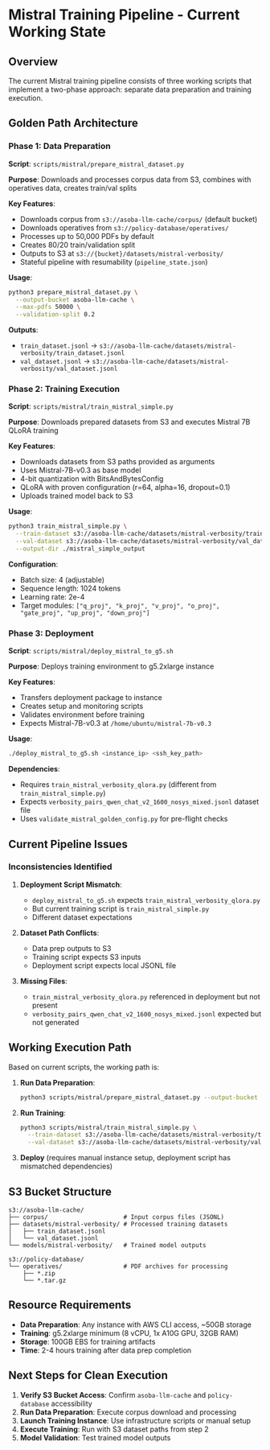 # Mistral Training Pipeline - Current Working State

## Overview

The current Mistral training pipeline consists of three working scripts that implement a two-phase approach: separate data preparation and training execution.

## Golden Path Architecture

### Phase 1: Data Preparation
**Script**: `scripts/mistral/prepare_mistral_dataset.py`

**Purpose**: Downloads and processes corpus data from S3, combines with operatives data, creates train/val splits

**Key Features**:
- Downloads corpus from `s3://asoba-llm-cache/corpus/` (default bucket)
- Downloads operatives from `s3://policy-database/operatives/`
- Processes up to 50,000 PDFs by default
- Creates 80/20 train/validation split
- Outputs to S3 at `s3://{bucket}/datasets/mistral-verbosity/`
- Stateful pipeline with resumability (`pipeline_state.json`)

**Usage**:
```bash
python3 prepare_mistral_dataset.py \
  --output-bucket asoba-llm-cache \
  --max-pdfs 50000 \
  --validation-split 0.2
```

**Outputs**:
- `train_dataset.jsonl` → `s3://asoba-llm-cache/datasets/mistral-verbosity/train_dataset.jsonl`
- `val_dataset.jsonl` → `s3://asoba-llm-cache/datasets/mistral-verbosity/val_dataset.jsonl`

### Phase 2: Training Execution
**Script**: `scripts/mistral/train_mistral_simple.py`

**Purpose**: Downloads prepared datasets from S3 and executes Mistral 7B QLoRA training

**Key Features**:
- Downloads datasets from S3 paths provided as arguments
- Uses Mistral-7B-v0.3 as base model
- 4-bit quantization with BitsAndBytesConfig
- QLoRA with proven configuration (r=64, alpha=16, dropout=0.1)
- Uploads trained model back to S3

**Usage**:
```bash
python3 train_mistral_simple.py \
  --train-dataset s3://asoba-llm-cache/datasets/mistral-verbosity/train_dataset.jsonl \
  --val-dataset s3://asoba-llm-cache/datasets/mistral-verbosity/val_dataset.jsonl \
  --output-dir ./mistral_simple_output
```

**Configuration**:
- Batch size: 4 (adjustable)
- Sequence length: 1024 tokens
- Learning rate: 2e-4
- Target modules: `["q_proj", "k_proj", "v_proj", "o_proj", "gate_proj", "up_proj", "down_proj"]`

### Phase 3: Deployment
**Script**: `scripts/mistral/deploy_mistral_to_g5.sh`

**Purpose**: Deploys training environment to g5.2xlarge instance

**Key Features**:
- Transfers deployment package to instance
- Creates setup and monitoring scripts
- Validates environment before training
- Expects Mistral-7B-v0.3 at `/home/ubuntu/mistral-7b-v0.3`

**Usage**:
```bash
./deploy_mistral_to_g5.sh <instance_ip> <ssh_key_path>
```

**Dependencies**:
- Requires `train_mistral_verbosity_qlora.py` (different from `train_mistral_simple.py`)
- Expects `verbosity_pairs_qwen_chat_v2_1600_nosys_mixed.jsonl` dataset file
- Uses `validate_mistral_golden_config.py` for pre-flight checks

## Current Pipeline Issues

### Inconsistencies Identified

1. **Deployment Script Mismatch**:
   - `deploy_mistral_to_g5.sh` expects `train_mistral_verbosity_qlora.py`
   - But current training script is `train_mistral_simple.py`
   - Different dataset expectations

2. **Dataset Path Conflicts**:
   - Data prep outputs to S3
   - Training script expects S3 inputs
   - Deployment script expects local JSONL file

3. **Missing Files**:
   - `train_mistral_verbosity_qlora.py` referenced in deployment but not present
   - `verbosity_pairs_qwen_chat_v2_1600_nosys_mixed.jsonl` expected but not generated

## Working Execution Path

Based on current scripts, the working path is:

1. **Run Data Preparation**:
   ```bash
   python3 scripts/mistral/prepare_mistral_dataset.py --output-bucket asoba-llm-cache
   ```

2. **Run Training**:
   ```bash
   python3 scripts/mistral/train_mistral_simple.py \
     --train-dataset s3://asoba-llm-cache/datasets/mistral-verbosity/train_dataset.jsonl \
     --val-dataset s3://asoba-llm-cache/datasets/mistral-verbosity/val_dataset.jsonl
   ```

3. **Deploy** (requires manual instance setup, deployment script has mismatched dependencies)

## S3 Bucket Structure

```
s3://asoba-llm-cache/
├── corpus/                     # Input corpus files (JSONL)
├── datasets/mistral-verbosity/ # Processed training datasets
│   ├── train_dataset.jsonl
│   └── val_dataset.jsonl
└── models/mistral-verbosity/   # Trained model outputs

s3://policy-database/
└── operatives/                 # PDF archives for processing
    ├── *.zip
    └── *.tar.gz
```

## Resource Requirements

- **Data Preparation**: Any instance with AWS CLI access, ~50GB storage
- **Training**: g5.2xlarge minimum (8 vCPU, 1x A10G GPU, 32GB RAM)
- **Storage**: 100GB EBS for training artifacts
- **Time**: 2-4 hours training after data prep completion

## Next Steps for Clean Execution

1. **Verify S3 Bucket Access**: Confirm `asoba-llm-cache` and `policy-database` accessibility
2. **Run Data Preparation**: Execute corpus download and processing
3. **Launch Training Instance**: Use infrastructure scripts or manual setup
4. **Execute Training**: Run with S3 dataset paths from step 2
5. **Model Validation**: Test trained model outputs